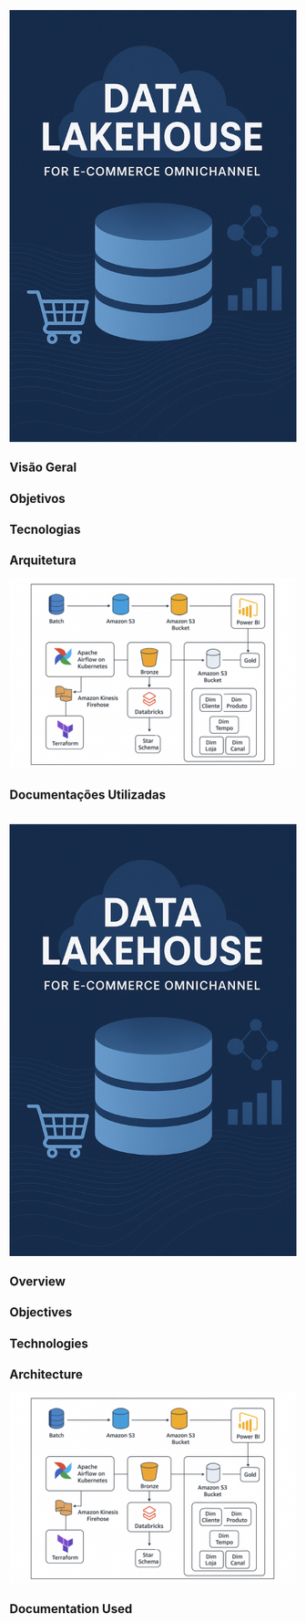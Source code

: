![alt text](cover.png)
## Visão Geral
## Objetivos
## Tecnologias
## Arquitetura
![alt text](architecture.png)
## Documentações Utilizadas
#
#
#
![alt text](cover.png)
## Overview
## Objectives
## Technologies
## Architecture
![alt text](architecture.png)
## Documentation Used